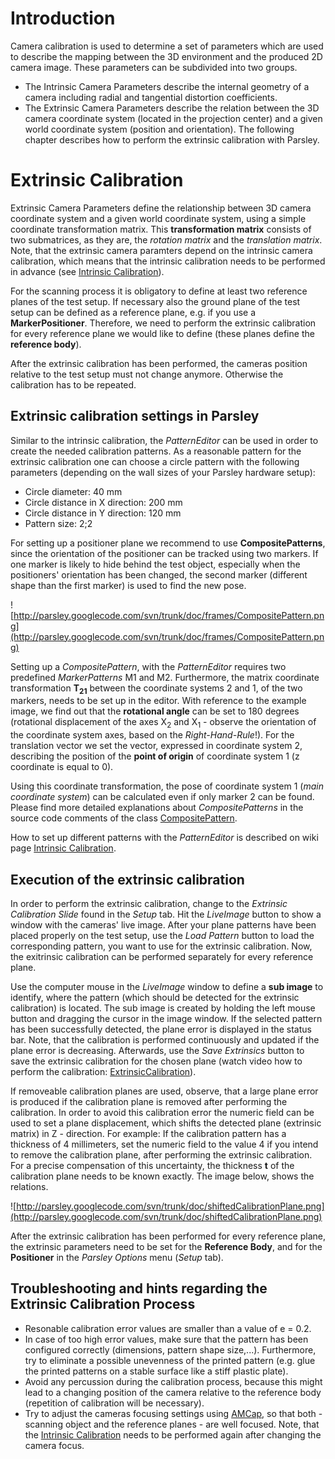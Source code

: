 # Introduction #
Camera calibration is used to determine a set of parameters which are used to describe the mapping between the 3D environment and the produced 2D camera image.
These parameters can be subdivided into two groups.
  * The Intrinsic Camera Parameters describe the internal geometry of a camera including radial and tangential distortion coefficients.
  * The Extrinsic Camera Parameters describe the relation between the 3D camera coordinate system (located in the projection center) and a given world coordinate system (position and orientation).
The following chapter describes how to perform the extrinsic calibration with Parsley.

# Extrinsic Calibration #
Extrinsic Camera Parameters define the relationship between 3D camera coordinate system and a given world coordinate system, using a simple coordinate transformation matrix. This **transformation matrix** consists of two submatrices, as they are, the _rotation matrix_ and the _translation matrix_.
Note, that the extrinsic camera paramters depend on the intrinsic camera calibration, which means that the intrinsic calibration needs to be performed in advance (see [Intrinsic Calibration](http://code.google.com/p/parsley/wiki/IntrinsicCalibration)).

For the scanning process it is obligatory to define at least two reference planes of the test setup. If necessary also the ground plane of the test setup can be defined as a reference plane, e.g. if you use a **MarkerPositioner**. Therefore, we need to perform the extrinsic calibration for every reference plane we would like to define (these planes define the **reference body**).

After the extrinsic calibration has been performed, the cameras position relative to the test setup must not change anymore. Otherwise the calibration has to be repeated.

## Extrinsic calibration settings in Parsley ##
Similar to the intrinsic calibration, the _PatternEditor_ can be used in order to create the needed calibration patterns. As a reasonable pattern for the extrinsic calibration one can choose a circle pattern with the following parameters (depending on the wall sizes of your Parsley hardware setup):
  * Circle diameter: 40 mm
  * Circle distance in X direction: 200 mm
  * Circle distance in Y direction: 120 mm
  * Pattern size: 2;2

For setting up a positioner plane we recommend to use **CompositePatterns**, since the orientation of the positioner can be tracked using two markers. If one marker is likely to hide behind the test object, especially when the positioners' orientation has been changed, the second marker (different shape than the first marker) is used to find the new pose.

![http://parsley.googlecode.com/svn/trunk/doc/frames/CompositePattern.png](http://parsley.googlecode.com/svn/trunk/doc/frames/CompositePattern.png)

Setting up a _CompositePattern_, with the _PatternEditor_ requires two predefined _MarkerPatterns_ M1 and M2. Furthermore, the matrix coordinate transformation **T<sub>21</sub>** between the coordinate systems 2 and 1, of the two markers, needs to be set up in the editor. With reference to the example image, we find out that the **rotational angle** can be set to 180 degrees (rotational displacement of the axes X<sub>2</sub> and X<sub>1</sub> - observe the orientation of the coordinate system axes, based on the _Right-Hand-Rule_!). For the translation vector we set the vector, expressed in coordinate system 2, describing the position of the **point of origin** of coordinate system 1 (z coordinate is equal to 0).

Using this coordinate transformation, the pose of coordinate system 1 (_main coordinate system_) can be calculated even if only marker 2 can be found. Please find more detailed explanations about _CompositePatterns_ in the source code comments of the class [CompositePattern](http://code.google.com/p/parsley/source/browse/trunk/Parsley.Core.CalibrationPatterns/CompositePattern.cs).

How to set up different patterns with the _PatternEditor_ is described on wiki page [Intrinsic Calibration](http://code.google.com/p/parsley/wiki/IntrinsicCalibration).

## Execution of the extrinsic calibration ##
In order to perform the extrinsic calibration, change to the _Extrinsic Calibration Slide_ found in the _Setup_ tab. Hit the _LiveImage_ button to show a window with the cameras' live image.
After your plane patterns have been placed properly on the test setup, use the _Load Pattern_ button to load the corresponding pattern, you want to use for the extrinsic calibration. Now, the exitrinsic calibration can be performed separately for every reference plane.

Use the computer mouse in the _LiveImage_ window to define a **sub image** to identify, where the pattern (which should be detected for the extrinsic calibration) is located. The sub image is created by holding the left mouse button and dragging the cursor in the image window. If the selected pattern has been successfully detected, the plane error is displayed in the status bar. Note, that the calibration is performed continuously and updated if the plane error is decreasing. Afterwards, use the _Save Extrinsics_ button to save the extrinsic calibration for the chosen plane (watch video how to perform the calibration: [ExtrinsicCalibration](http://www.youtube.com/watch?v=m5p2aJcp1CY)).

If removeable calibration planes are used, observe, that a large plane error is produced if the calibration plane is removed after performing the calibration. In order to avoid this calibration error the numeric field can be used to set a plane displacement, which shifts the detected plane (extrinsic matrix) in Z - direction. For example: If the calibration pattern has a thickness of 4 millimeters, set the numeric field to the value 4 if you intend to remove the calibration plane, after performing the extrinsic calibration. For a precise compensation of this uncertainty, the thickness **t** of the calibration plane needs to be known exactly. The image below, shows the relations.

![http://parsley.googlecode.com/svn/trunk/doc/shiftedCalibrationPlane.png](http://parsley.googlecode.com/svn/trunk/doc/shiftedCalibrationPlane.png)

After the extrinsic calibration has been performed for every reference plane, the extrinsic parameters need to be set for the **Reference Body**, and for the **Positioner** in the _Parsley Options_ menu (_Setup_ tab).

## Troubleshooting and hints regarding the Extrinsic Calibration Process ##
  * Resonable calibration error values are smaller than a value of e = 0.2.
  * In case of too high error values, make sure that the pattern has been configured correctly (dimensions, pattern shape size,...). Furthermore, try to eliminate a possible unevenness of the printed pattern (e.g. glue the printed patterns on a stable surface like a stiff plastic plate).
  * Avoid any percussion during the calibration process, because this might lead to a changing position of the camera relative to the reference body (repetition of calibration will be necessary).
  * Try to adjust the cameras focusing settings using [AMCap](http://www.noeld.com/programs.asp?cat=video#AMCap), so that both - scanning object and the reference planes - are well focused. Note, that the [Intrinsic Calibration](http://code.google.com/p/parsley/wiki/IntrinsicCalibration) needs to be performed again after changing the camera focus.